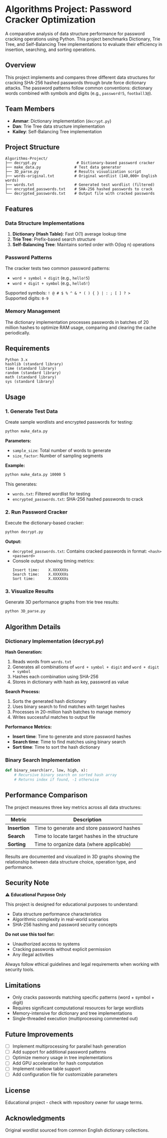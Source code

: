 # Algorithms Project: Password Cracker Optimization

A comparative analysis of data structure performance for password cracking operations using Python. This project benchmarks Dictionary, Trie Tree, and Self-Balancing Tree implementations to evaluate their efficiency in insertion, searching, and sorting operations.

## Overview

This project implements and compares three different data structures for cracking SHA-256 hashed passwords through brute force dictionary attacks. The password patterns follow common conventions: dictionary words combined with symbols and digits (e.g., `password!5`, `football3@`).

## Team Members

* **Ammar**: Dictionary implementation (`decrypt.py`)
* **Dan**: Trie Tree data structure implementation
* **Kailey**: Self-Balancing Tree implementation

## Project Structure

```
Algorithms-Project/
├── decrypt.py                  # Dictionary-based password cracker
├── make_data.py               # Test data generator
├── 3D_parse.py                # Results visualization script
├── words-original.txt         # Original wordlist (140,000+ English words)
├── words.txt                  # Generated test wordlist (filtered)
├── encrypted_passwords.txt    # SHA-256 hashed passwords to crack
└── decrypted_passwords.txt    # Output file with cracked passwords
```

## Features

### Data Structure Implementations

1. **Dictionary (Hash Table)**: Fast O(1) average lookup time
2. **Trie Tree**: Prefix-based search structure
3. **Self-Balancing Tree**: Maintains sorted order with O(log n) operations

### Password Patterns

The cracker tests two common password patterns:
* `word + symbol + digit` (e.g., `hello!5`)
* `word + digit + symbol` (e.g., `hello5!`)

Supported symbols: `! @ # $ % ^ & * ( ) { } | : ; [ ] ? >`  
Supported digits: `0-9`

### Memory Management

The dictionary implementation processes passwords in batches of 20 million hashes to optimize RAM usage, comparing and clearing the cache periodically.

## Requirements

```
Python 3.x
hashlib (standard library)
time (standard library)
random (standard library)
math (standard library)
sys (standard library)
```

## Usage

### 1. Generate Test Data

Create sample wordlists and encrypted passwords for testing:

```bash
python make_data.py  
```

**Parameters:**
* `sample_size`: Total number of words to generate
* `size_factor`: Number of sampling segments

**Example:**
```bash
python make_data.py 10000 5
```

This generates:
* `words.txt`: Filtered wordlist for testing
* `encrypted_passwords.txt`: SHA-256 hashed passwords to crack

### 2. Run Password Cracker

Execute the dictionary-based cracker:

```bash
python decrypt.py
```

**Output:**
* `decrypted_passwords.txt`: Contains cracked passwords in format: `<hash> <password>`
* Console output showing timing metrics:
  ```
  Insert time:    X.XXXXXXs
  Search time:    X.XXXXXXs
  Sort time:      X.XXXXXXs
  ```

### 3. Visualize Results

Generate 3D performance graphs from trie tree results:

```bash
python 3D_parse.py
```

## Algorithm Details

### Dictionary Implementation (decrypt.py)

**Hash Generation:**
1. Reads words from `words.txt`
2. Generates all combinations of `word + symbol + digit` and `word + digit + symbol`
3. Hashes each combination using SHA-256
4. Stores in dictionary with hash as key, password as value

**Search Process:**
1. Sorts the generated hash dictionary
2. Uses binary search to find matches with target hashes
3. Processes in 20-million hash batches to manage memory
4. Writes successful matches to output file

**Performance Metrics:**
* **Insert time**: Time to generate and store password hashes
* **Search time**: Time to find matches using binary search
* **Sort time**: Time to sort the hash dictionary

### Binary Search Implementation

```python
def binary_search(arr, low, high, x):
    # Recursive binary search on sorted hash array
    # Returns index if found, -1 otherwise
```

## Performance Comparison

The project measures three key metrics across all data structures:

| Metric | Description |
|--------|-------------|
| **Insertion** | Time to generate and store password hashes |
| **Search** | Time to locate target hashes in the structure |
| **Sorting** | Time to organize data (where applicable) |

Results are documented and visualized in 3D graphs showing the relationship between data structure choice, operation type, and performance.

## Security Note

⚠️ **Educational Purpose Only**

This project is designed for educational purposes to understand:
* Data structure performance characteristics
* Algorithmic complexity in real-world scenarios
* SHA-256 hashing and password security concepts

**Do not use this tool for:**
* Unauthorized access to systems
* Cracking passwords without explicit permission
* Any illegal activities

Always follow ethical guidelines and legal requirements when working with security tools.

## Limitations

* Only cracks passwords matching specific patterns (word + symbol + digit)
* Requires significant computational resources for large wordlists
* Memory-intensive for dictionary and tree implementations
* Single-threaded execution (multiprocessing commented out)

## Future Improvements

* [ ] Implement multiprocessing for parallel hash generation
* [ ] Add support for additional password patterns
* [ ] Optimize memory usage in tree implementations
* [ ] Add GPU acceleration for hash computation
* [ ] Implement rainbow table support
* [ ] Add configuration file for customizable parameters

## License

Educational project - check with repository owner for usage terms.

## Acknowledgments

Original wordlist sourced from common English dictionary collections.
